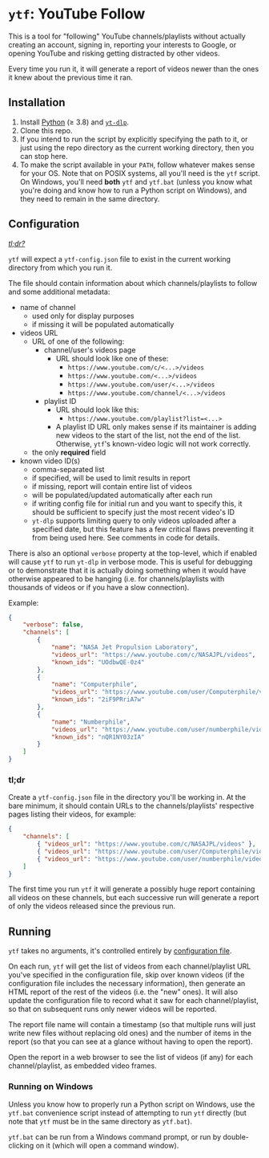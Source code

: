 # `ytf`: YouTube Follow

This is a tool for "following" YouTube channels/playlists without actually
creating an account, signing in, reporting your interests to Google, or opening
YouTube and risking getting distracted by other videos.

Every time you run it, it will generate a report of videos newer than the ones
it knew about the previous time it ran.

## Installation

1. Install [Python](https://www.python.org/) (&ge; 3.8) and [`yt-dlp`](https://github.com/yt-dlp/yt-dlp).
2. Clone this repo.
3. If you intend to run the script by explicitly specifying the path to it,
   or just using the repo directory as the current working directory, then you
   can stop here.
4. To make the script available in your `PATH`, follow whatever makes sense for
   your OS.  Note that on POSIX systems, all you'll need is the `ytf` script.
   On Windows, you'll need **both** `ytf` and `ytf.bat` (unless you know what
   you're doing and know how to run a Python script on Windows), and they need
   to remain in the same directory.

## Configuration

[_tl;dr?_](#tldr)

`ytf` will expect a `ytf-config.json` file to exist in the current working
directory from which you run it.

The file should contain information about which channels/playlists to follow
and some additional metadata:
* name of channel
  * used only for display purposes
  * if missing it will be populated automatically
* videos URL
  * URL of one of the following:
    * channel/user's videos page
      * URL should look like one of these:
        * `https://www.youtube.com/c/<...>/videos`
        * `https://www.youtube.com/<...>/videos`
        * `https://www.youtube.com/user/<...>/videos`
        * `https://www.youtube.com/channel/<...>/videos`
    * playlist ID
      * URL should look like this:
        * `https://www.youtube.com/playlist?list=<...>`
      * A playlist ID URL only makes sense if its maintainer is adding new
        videos to the start of the list, not the end of the list.  Otherwise,
        `ytf`'s known-video logic will not work correctly.
  * the only **required** field
* known video ID(s)
  * comma-separated list
  * if specified, will be used to limit results in report
  * if missing, report will contain entire list of videos
  * will be populated/updated automatically after each run
  * if writing config file for initial run and you want to specify this, it
    should be sufficient to specify just the most recent video's ID
  * `yt-dlp` supports limiting query to only videos uploaded after a specified
    date, but this feature has a few critical flaws preventing it from being
    used here.  See comments in code for details.

There is also an optional `verbose` property at the top-level, which if enabled
will cause `ytf` to run `yt-dlp` in verbose mode.  This is useful for debugging
or to demonstrate that it is actually doing something when it would have
otherwise appeared to be hanging (i.e. for channels/playlists with thousands of
videos or if you have a slow connection).

Example:

```json
{
    "verbose": false,
    "channels": [
        {
            "name": "NASA Jet Propulsion Laboratory",
            "videos_url": "https://www.youtube.com/c/NASAJPL/videos",
            "known_ids": "UOdbwQE-0z4"
        },
        {
            "name": "Computerphile",
            "videos_url": "https://www.youtube.com/user/Computerphile/videos",
            "known_ids": "2iF9PRriA7w"
        },
        {
            "name": "Numberphile",
            "videos_url": "https://www.youtube.com/user/numberphile/videos",
            "known_ids": "nQR1NY03zIA"
        }
    ]
}
```

### tl;dr

Create a `ytf-config.json` file in the directory you'll be working in.  At the
bare minimum, it should contain URLs to the channels/playlists' respective
pages listing their videos, for example:

```json
{
    "channels": [
        { "videos_url": "https://www.youtube.com/c/NASAJPL/videos" },
        { "videos_url": "https://www.youtube.com/user/Computerphile/videos" },
        { "videos_url": "https://www.youtube.com/user/numberphile/videos" }
    ]
}
```

The first time you run `ytf` it will generate a possibly huge report containing
all videos on these channels, but each successive run will generate a report of
only the videos released since the previous run.

## Running

`ytf` takes no arguments, it's controlled entirely by [configuration file](#configuration).

On each run, `ytf` will get the list of videos from each channel/playlist URL
you've specified in the configuration file, skip over known videos (if the
configuration file includes the necessary information), then generate an HTML
report of the rest of the videos (i.e. the "new" ones).  It will also update
the configuration file to record what it saw for each channel/playlist, so that
on subsequent runs only newer videos will be reported.

The report file name will contain a timestamp (so that multiple runs will just
write new files without replacing old ones) and the number of items in the
report (so that you can see at a glance without having to open the report).

Open the report in a web browser to see the list of videos (if any) for each
channel/playlist, as embedded video frames.

### Running on Windows

Unless you know how to properly run a Python script on Windows, use the
`ytf.bat` convenience script instead of attempting to run `ytf` directly (but
note that `ytf` must be in the same directory as `ytf.bat`).

`ytf.bat` can be run from a Windows command prompt, or run by double-clicking
on it (which will open a command window).
